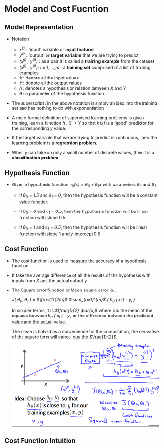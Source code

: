 # Model and Cost Fucntion

## Model Representation

- Notation
  - *x<sup>(i)</sup>* : 'input' variable or **input features**
  - *y<sup>(i)</sup>* : 'output' or **target variable** that we are trying to predict
  - *(x<sup>(i)</sup> , y<sup>(i)</sup>)* : as a pair it is called a **training example** from the dataset
  - *(x<sup>(i)</sup> , y<sup>(i)</sup>); i = 1, ...,m* : a **training set** comprised of a list of training examples
  - *X* : denote all the input values
  - *Y* : denote all the output values
  - *h* : denotes a hypothesis or relation between *X* and *Y*
  - $\theta$ : a parameter of the hypothesis function

- The superscript *i* in the above notation is simply an idex into the training set and has nothing to do with exponentiation

- A more formal definition of supervised learning problems is given training, learn a function *h : X -> Y* so that *h(x)* is a 'good' predictor for the corresponding *y* value.

- If the target variable that we are trying to predict is continuous, then the learning problem is a **regression problem**.

- When *y* can take on only a small number of discrete values, then it is a **classification problem**

## Hypothesis Function

- Given a hypothesis function *h<sub>$\theta$</sub>(x) = $\theta$<sub>0</sub> + $\theta$<sub>1</sub>x* with parameters *$\theta$<sub>0</sub>* and *$\theta$<sub>1</sub>*
  - If *$\theta$<sub>0</sub> = 1.5* and *$\theta$<sub>1</sub> = 0*, then the hypothesis function will be a constant value function

  - If *$\theta$<sub>0</sub> = 0* and *$\theta$<sub>1</sub> = 0.5*, then the hypothesis function will be linear function with slope 0.5

  - If *$\theta$<sub>0</sub> = 1* and *$\theta$<sub>1</sub> = 0.5*, then the hypothesis function will be linear function with slope 1 and y-intercept 0.5

## Cost Function

- The cost function is used to measure the accuracy of a hypothesis function

- It take the average difference of all the results of the hypothesis with inputs from *X* and the actual output *y*

- The Square error function or Mean square error is...
  
  *J( $\theta$<sub>0</sub>, $\theta$<sub>1</sub> ) = $\frac{1}{2m}$ $\sum_{i=0}^{m}$ ( h<sub>$\theta$</sub> ( x<sub>i</sub> ) - y<sub>i</sub> )*

  In simpler terms, it is *$\frac{1}{2} \bar{x}$* where *$\bar{x}$* is the mean of the squares between *h<sub>$\theta$</sub> ( x<sub>i</sub> ) - y<sub>i</sub>*, or the difference between the predicted value and the actual value.

  The mean is halved as a convenience for the computation, the derivative of the square term will cancel ouy the $\frac{1}{2}$.

  ![Mean Square Error](images/MeanSquareError.png)
  
## Cost Function Intuition
